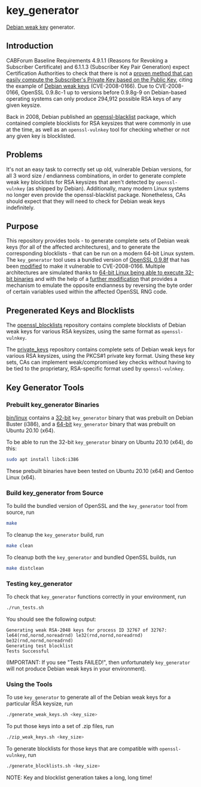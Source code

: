 # key_generator
[Debian weak key](https://wiki.debian.org/SSLkeys) generator.

## Introduction
CABForum Baseline Requirements 4.9.1.1 (Reasons for Revoking a Subscriber Certificate) and 6.1.1.3 (Subscriber Key Pair Generation) expect Certification Authorities to check that there is not a [proven method that can easily compute the Subscriber's Private Key based on the Public Key](https://cabforum.org/baseline-requirements-documents/), citing the example of [Debian weak keys](https://cve.mitre.org/cgi-bin/cvename.cgi?name=CVE-2008-0166) (CVE-2008-0166). Due to CVE-2008-0166, OpenSSL 0.9.8c-1 up to versions before 0.9.8g-9 on Debian-based operating systems can only produce 294,912 possible RSA keys of any given keysize.

Back in 2008, Debian published an [openssl-blacklist](https://packages.debian.org/search?keywords=openssl-blacklist) package, which contained complete blocklists for RSA keysizes that were commonly in use at the time, as well as an `openssl-vulnkey` tool for checking whether or not any given key is blocklisted.

## Problems
It's not an easy task to correctly set up old, vulnerable Debian versions, for all 3 word size / endianness combinations, in order to generate complete weak key blocklists for RSA keysizes that aren't detected by `openssl-vulnkey` (as shipped by Debian). Additionally, many modern Linux systems no longer even provide the openssl-blacklist package. Nonetheless, CAs should expect that they will need to check for Debian weak keys indefinitely.

## Purpose
This repository provides tools - to generate complete sets of Debian weak keys (for all of the affected architectures), and to generate the corresponding blocklists - that can be run on a modern 64-bit Linux system. The `key_generator` tool uses a bundled version of [OpenSSL 0.9.8f](https://github.com/CVE-2008-0166/key_generator/commit/9fbb1ecbd9fee3a59c829657c639ba663f2706b5) that has been [modified](https://github.com/CVE-2008-0166/key_generator/commit/c39d4c0e82879314f0a44e55f0212bd12c291e3e) to make it vulnerable to CVE-2008-0166. Multiple architectures are simulated thanks to [64-bit Linux being able to execute 32-bit binaries](#Prebuilt-Binaries) and with the help of a [further modification](https://github.com/CVE-2008-0166/key_generator/commit/90078bea3596b1783c4ea5796d7299139c6c0e94) that provides a mechanism to emulate the opposite endianness by reversing the byte order of certain variables used within the affected OpenSSL RNG code.

## Pregenerated Keys and Blocklists
The [openssl_blocklists](https://github.com/CVE-2008-0166/openssl_blocklists) repository contains complete blocklists of Debian weak keys for various RSA keysizes, using the same format as `openssl-vulnkey`.

The [private_keys](https://github.com/CVE-2008-0166/private_keys) repository contains complete sets of Debian weak keys for various RSA keysizes, using the PKCS#1 private key format. Using these key sets, CAs can implement weak/compromised key checks without having to be tied to the proprietary, RSA-specific format used by `openssl-vulnkey`.

## Key Generator Tools

### Prebuilt key_generator Binaries
[bin/linux](bin/linux) contains a [32-bit](bin/linux/x86-32/key_generator) `key_generator` binary that was prebuilt on Debian Buster (i386), and a [64-bit](bin/linux/x86-64/key_generator) `key_generator` binary that was prebuilt on Ubuntu 20.10 (x64).

To be able to run the 32-bit `key_generator` binary on Ubuntu 20.10 (x64), do this:
``` bash
sudo apt install libc6:i386
```

These prebuilt binaries have been tested on Ubuntu 20.10 (x64) and Gentoo Linux (x64).

### Build key_generator from Source
To build the bundled version of OpenSSL and the `key_generator` tool from source, run
``` bash
make
```
To cleanup the `key_generator` build, run
``` bash
make clean
```
To cleanup both the `key_generator` and bundled OpenSSL builds, run
``` bash
make distclean
```

### Testing key_generator
To check that `key_generator` functions correctly in your environment, run
``` bash
./run_tests.sh
```
You should see the following output:
```
Generating weak RSA-2048 keys for process ID 32767 of 32767: le64(rnd,nornd,noreadrnd) le32(rnd,nornd,noreadrnd) be32(rnd,nornd,noreadrnd)
Generating test blocklist
Tests Successful
```
(IMPORTANT: If you see "Tests FAILED!", then unfortunately `key_generator` will not produce Debian weak keys in your environment).

### Using the Tools

To use `key_generator` to generate all of the Debian weak keys for a particular RSA keysize, run
``` bash
./generate_weak_keys.sh <key_size>
```

To put those keys into a set of .zip files, run
``` bash
./zip_weak_keys.sh <key_size>
```

To generate blocklists for those keys that are compatible with `openssl-vulnkey`, run
``` bash
./generate_blocklists.sh <key_size>
```

NOTE: Key and blocklist generation takes a long, long time!
